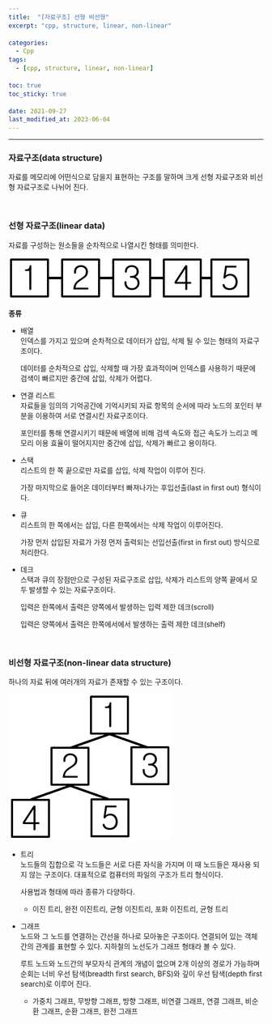 ```yaml
---
title:  "[자료구조] 선형 비선형"
excerpt: "cpp, structure, linear, non-linear"

categories:
  - Cpp
tags:
  - [cpp, structure, linear, non-linear]

toc: true
toc_sticky: true
 
date: 2021-09-27
last_modified_at: 2023-06-04
---  
```


***

### 자료구조(data structure)
자료를 메모리에 어떤식으로 담을지 표현하는 구조를 말하며 크게 선형 자료구조와 비선형 자료구조로 나뉘어 진다.  

<br/>

### 선형 자료구조(linear data)  
자료를  구성하는 원소들을 순차적으로 나열시킨 형태를 의미한다.  

![linear](/assets/images/posting/20210927/linear.png)

**종류**  
* 배열  
  인덱스를 가지고 있으며 순차적으로 데이터가 삽입, 삭제 될 수 있는 형태의 자료구조이다.  

  데이터를 순차적으로 삽입, 삭제할 때 가장 효과적이며 인덱스를 사용하기 때문에 검색이 빠르지만 중간에 삽입, 삭제가 어렵다.  

* 연결 리스트  
  자료들을 임의의 기억공간에 기억시키되 자료 항목의 순서에 따라 노드의 포인터 부분을 이용하여 서로 연결시킨 자료구조이다.  

  포인터를 통해 연결시키기 때문에 배열에 비해 검색 속도와 접근 속도가 느리고 메모리 이용 효율이 떨어지지만 중간에 삽입, 삭제가 빠르고 용이하다. 

* 스택  
  리스트의 한 쪽 끝으로만 자료를 삽입, 삭제 작업이 이루어 진다.  

  가장 마지막으로 들어온 데이터부터 빠져나가는 후입선출(last in first out) 형식이다.  

* 큐  
  리스트의 한 쪽에서는 삽입, 다른 한쪽에서는 삭제 작업이 이루어진다.  

  가장 먼저 삽입된 자료가 가정 먼저 출력되는 선입선출(first in first out) 방식으로 처리한다.  

* 데크  
  스택과 큐의 장점만으로 구성된 자료구조로 삽입, 삭제가 리스트의 양쪽 끝에서 모두 발생할 수 있는 자료구조이다.  

  입력은 한쪽에서 출력은 양쪽에서 발생하는 입력 제한 데크(scroll)  

  입력은 양쪽에서 출력은 한쪽에서에서 발생하는 출력 제한 데크(shelf)  

<br/>

### 비선형 자료구조(non-linear data structure)  
하나의 자료 뒤에 여러개의 자료가 존재할 수 있는 구조이다.  

![none_linear](/assets/images/posting/20210927/none_linear.png)

  * 트리  
    노드들의 집합으로 각 노드들은 서로 다른 자식을 가지며 이 때 노드들은 재사용 되지 않는 구조이다. 
    대표적으로 컴퓨터의 파일의 구조가 트리 형식이다.    

    사용법과 형태에 따라 종류가 다양하다.  

    * 이진 트리, 완전 이진트리, 균형 이진트리, 포화 이진트리, 균형 트리

  * 그래프  
    노드와 그 노드를 연결하는 간선을 하나로 모아놓은 구조이다. 연결되어 있는 객체 간의 관계를 표현할 수 있다. 지하철의 노선도가 그래프 형태라 볼 수 있다.  

    루트 노드와 노드간의 부모자식 관계의 개념이 없으며 2개 이상의 경로가 가능하며 순회는 너비 우선 탐색(breadth first search, BFS)와 깊이 우선 탐색(depth first search)로 이루어 진다.  

    * 가중치 그래프, 무방향 그래프, 방향 그래프, 비연결 그래프, 연결 그래프, 비순환 그래프, 순환 그래프, 완전 그래프